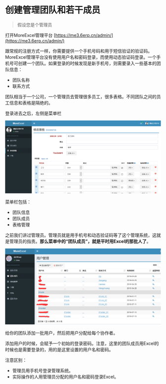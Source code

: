 # 创建管理团队和若干成员

> 假设您是个管理员

打开MoreExcel管理平台
[https://me3.6erp.cn/admin/](https://me3.6erp.cn/admin/)
 
跟常规的注册方式一样，你需要提供一个手机号码和用于短信验证的验证码。MoreExcel管理平台没有使用用户名和密码登录，而使用动态验证码登录。一个手机号可创建一个团队。如果登录的时候发现是新手机号，则需要录入一些基本的团队信息：

- 团队名称
- 联系方式

团队相当于一个公司，一个管理员去管理很多员工，很多表格。不同团队之间的员工信息和表格是隔绝的。

登录进去之后，左侧是菜单栏

![image](images/image006.png)

菜单栏包括：

- 团队信息
- 团队成员
- 表格管理

之前我们讲过管理员。管理员就是用手机号和动态验证码等了这个管理系统，这就是管理员的指责。**那么菜单中的“团队成员”，就是平时用Excel的那批人了**。

![image](images/20190719140125.png)

给你的团队添加一批用户，然后把用户分配给每个协作者。

添加用户的时候，会赋予一个初始的登录密码。注意，这里的团队成员用Excel的时候也是需要登录的，用的是这里设置的用户名和密码。

注意区别：

- 管理员用手机号登录管理系统。
- 实际操作的人用管理员分配的用户名和密码登录Excel。
